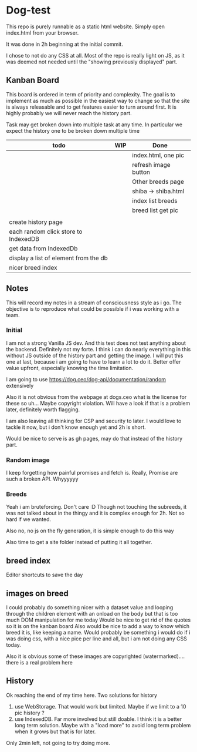 # Dog-test

This repo is purely runnable as a static html website. Simply open index.html from your browser.

It was done in 2h beginning at the initial commit.

I chose to not do any CSS at all. Most of the repo is really light on JS, as it was deemed not needed until the "showing previously displayed" part.

## Kanban Board

This board is ordered in term of priority and complexity. The goal is to implement as much as possible in the easiest way to change so that the site is always releasable and to get features easier to turn around first. It is highly probably we will never reach the history part.

Task may get broken down into multiple task at any time. In particular we expect the history one to be broken down multiple time

| todo                                  | WIP | Done                 |
| ------------------------------------- | --- | -------------------- |
|                                       |     | index.html, one pic  |
|                                       |     | refresh image button |
|                                       |     | Other breeds page    |
|                                       |     | shiba -> shiba.html  |
|                                       |     | index list breeds    |
|                                       |     | breed list get pic   |
|                                       |     |                      |
| create history page                   |     |                      |
| each random click store to IndexedDB  |     |                      |
| get data from IndexedDb               |     |                      |
| display a list of element from the db |     |                      |
| nicer breed index                     |     |                      |

## Notes

This will record my notes in a stream of consciousness style as i go. The objective is to reproduce what could be possible if i was working with a team.

### Initial

I am not a strong Vanilla JS dev. And this test does not test anything about the backend. Definitely not my forte. I think i can do nearly everything in this without JS outside of the history part and getting the image. I will put this one at last, because i am going to have to learn a lot to do it. Better offer value upfront, especially knowing the time limitation.

I am going to use <https://dog.ceo/dog-api/documentation/random> extensively

Also it is not obvious from the webpage at dogs.ceo what is the license for these so uh... Maybe copyright violation. Will have a look if that is a problem later, definitely worth flagging.

I am also leaving all thinking for CSP and security to later. I would love to tackle it now, but i don't know enough yet and 2h is short.

Would be nice to serve is as gh pages, may do that instead of the history part.

### Random image

I keep forgetting how painful promises and fetch is. Really, Promise are such a broken API. Whyyyyyy

### Breeds

Yeah i am bruteforcing. Don't care :D Though not touching the subreeds, it was not talked about in the thingy and it is complex enough for 2h. Not so hard if we wanted.

Also no, no js on the fly generation, it is simple enough to do this way

Also time to get a site folder instead of putting it all together.

## breed index

Editor shortcuts to save the day

## images on breed

I could probably do something nicer with a dataset value and looping through the children element with an onload on the body but that is too much DOM manipulation for me today
Would be nice to get rid of the quotes so it is on the kanban board
Also would be nice to add a way to know which breed it is, like keeping a name. Would probably be something i would do if i was doing css, with a nice pice per line and all, but i am not doing any CSS today.

Also it is obvious some of these images are copyrighted (watermarked).... there is a real problem here

## History

Ok reaching the end of my time here.
Two solutions for history

  1. use WebStorage. That would work but limited. Maybe if we limit to a 10 pic history ?
  2. use IndexedDB. Far more involved but still doable. I think it is a better long term solution. Maybe with a "load more" to avoid long term problem when it grows but that is for later.

Only 2min left, not going to try doing more.
